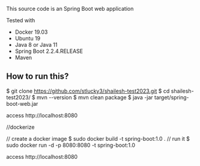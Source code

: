 This source code is an Spring Boot web application

Tested with
* Docker 19.03
* Ubuntu 19
* Java 8 or Java 11
* Spring Boot 2.2.4.RELEASE
* Maven

## How to run this?
$ git clone https://github.com/stlucky3/shailesh-test2023.git
$ cd shailesh-test2023/
$ mvn --version
$ mvn clean package
$ java -jar target/spring-boot-web.jar

  access http://localhost:8080

//dockerize

// create a docker image
$ sudo docker build -t spring-boot:1.0 .
// run it
$ sudo docker run -d -p 8080:8080 -t spring-boot:1.0

  access http://localhost:8080
